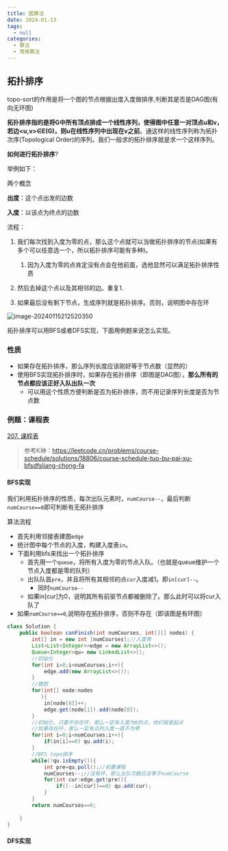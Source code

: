 ```yaml
---
title: 图算法
date: 2024-01-13
tags: 
  - null
categories:  
  - 算法
  - 常用算法
---
```


## 拓扑排序

topo-sort的作用是将一个图的节点根据出度入度做排序,判断其是否是DAG图(有向无环图)

**拓扑排序指的是将G中所有顶点排成一个线性序列，使得图中任意一对顶点u和v，若边<u,v>∈E(G)，则u在线性序列中出现在v之前**。通这样的线性序列称为拓扑次序(Topological Order)的序列。我们一般求的拓扑排序就是求一个这样序列。

**如何进行拓扑排序**?

举例如下：

两个概念

**出度**：这个点出发的边数

**入度**：以该点为终点的边数

流程：

1. 我们每次找到入度为零的点，那么这个点就可以当做拓扑排序的节点(如果有多个可以任意选一个，所以拓扑排序可能有多种)。
   1. 因为入度为零的点肯定没有点会在他前面，选他显然可以满足拓扑排序性质

2. 然后去掉这个点以及其相邻的边。重复1.
3. 如果最后没有剩下节点，生成序列就是拓扑排序。否则，说明图中存在环

![image-20240115212520350](https://typora-1309665611.cos.ap-nanjing.myqcloud.com/typora/image-20240115212520350.png)

拓扑排序可以用BFS或者DFS实现，下面用例题来说怎么实现。

### 性质

- 如果存在拓扑排序，那么序列长度应该刚好等于节点数（显然的）
- 使用BFS实现拓扑排序时，如果存在拓扑排序（即图是DAG图），**那么所有的节点都应该正好入队出队一次**
  - 可以用这个性质方便判断是否为拓扑排序，而不用记录序列长度是否为节点数

### 例题：课程表

[207. 课程表](https://leetcode.cn/problems/course-schedule/)

> 参考K神：https://leetcode.cn/problems/course-schedule/solutions/18806/course-schedule-tuo-bu-pai-xu-bfsdfsliang-chong-fa

#### BFS实现

我们利用拓扑排序的性质，每次出队元素时，`numCourse--`，最后判断`numCourse==0`即可判断有无拓扑排序

算法流程

- 首先利用邻接表建图`edge`
- 统计图中每个节点的入度，构建入度表`in`。
- 下面利用bfs来找出一个拓扑排序
  - 首先用一个`queue`，将所有入度为零的节点入队。（也就是queue维护一个节点入度都是零的队列）
  - 出队队首`pre`，并且将所有其相邻的点`cur`入度减1。即`in[cur]--`。
    - 同时`numCourse--`
  - 如果in[cur]为0，说明其所有前驱节点都被删除了。那么此时可以将cur入队了
- 如果`numCourse==0`,说明存在拓扑排序，否则不存在（即该图是有环图）

```java
class Solution {
    public boolean canFinish(int numCourses, int[][] nodes) {
        int[] in = new int [numCourses];//入度表
        List<List<Integer>>edge = new ArrayList<>();
        Queue<Integer>qu= new LinkedList<>();
        //初始化
        for(int i=0;i<numCourses;i++){
            edge.add(new ArrayList<>());
        }
        //建图
        for(int[] node:nodes
           ){
            in[node[0]]++;
            edge.get(node[1]).add(node[0]);
        }
        //初始化，只要不存在环，那么一定有入度为0的点，他们就是起点
        //如果存在环，那么一定有点的入度一直不为零
        for(int i=0;i<numCourses;i++){
            if(in[i]==0) qu.add(i);
        }
        //BFS topo排序
        while(!qu.isEmpty()){
            int pre=qu.poll();//前置课程
            numCourses--;//没有环，那么出队次数应该等于numCourse
            for(int cur:edge.get(pre)){
                if((--in[cur])==0) qu.add(cur);
            }
        }
        return numCourses==0;
        
    }
}
```

#### DFS实现

